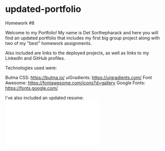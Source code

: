 # updated-portfolio
Homework #8

Welcome to my Portfolio! My name is Det Sorthepharack and here you will find an updated portfolio that includes my first big group project along with two of my "best" homework assignments. 

Also included are links to the deployed projects, as well as links to my LinkedIn and GitHub profiles. 




Technologies used were:

Bulma CSS: https://bulma.io/
uiGradients: https://uigradients.com/
Font Awesome: https://fontawesome.com/icons?d=gallery
Google Fonts: https://fonts.google.com/



I've also included an updated resume:
![Resume](updated-portfolio-resume.pdf "My Resume")
